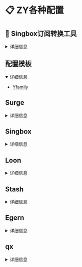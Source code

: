 # 📋 ZY各种配置

## 🔗 Singbox订阅转换工具

<details>
<summary>详细信息</summary>

- `https://hproxy.filegear-sg.me/config/订阅链接&file=模板文件`
</details>

## 配置模板

<details open>
<summary>详细信息</summary>

- [Yfamily](https://whatshub.top/)
</details>

## Surge

<details>
<summary>详细信息</summary>

- [Surge Ruleset Server | Sukka](https://ruleset.skk.moe/)
</details>

## Singbox

<details>
<summary>详细信息</summary>

- [Repcz/Tool](https://github.com/Repcz/Tool)
- [Centralmatrix3/Matrix-io](https://github.com/Centralmatrix3/Matrix-io)
</details>

## Loon

<details>
<summary>详细信息</summary>

- [luestr/ProxyResource: 可莉的](https://github.com/luestr/ProxyResource/tree/main)
- [Repcz/Tool](https://github.com/Repcz/Tool)
- [Centralmatrix3/Matrix-io](https://github.com/Centralmatrix3/Matrix-io)
- [Coldvvater/Mononoke](https://github.com/Coldvvater/Mononoke/tree/master)
</details>

## Stash

<details>
<summary>详细信息</summary>

- [快捷配置 - 虚空终端 Docs](https://wiki.metacubex.one/example/conf/#__tabbed_4_1)
- [Lanlan13-14/Rules](https://github.com/Lanlan13-14/Rules/tree/main)
- [Repcz/Tool](https://github.com/Repcz/Tool)
- [Centralmatrix3/Matrix-io](https://github.com/Centralmatrix3/Matrix-io)
- [Coldvvater/Mononoke](https://github.com/Coldvvater/Mononoke/tree/master)
</details>

## Egern

<details>
<summary>详细信息</summary>

- [jnlaoshu/MySelf: Egern、Stash、Surge、Loon、Quanx、Shadowrocket等自用配置。网上搜集，仅供参考！感谢大佬们的无私分享！](https://github.com/jnlaoshu/MySelf)
- [Repcz/Tool](https://github.com/Repcz/Tool)
- [Centralmatrix3/Matrix-io](https://github.com/Centralmatrix3/Matrix-io)
</details>

## qx

<details>
<summary>详细信息</summary>

- [luestr/ProxyResource: 可莉的](https://github.com/luestr/ProxyResource/tree/main)
- [Repcz/Tool](https://github.com/Repcz/Tool)
- [Centralmatrix3/Matrix-io](https://github.com/Centralmatrix3/Matrix-io)
</details>
